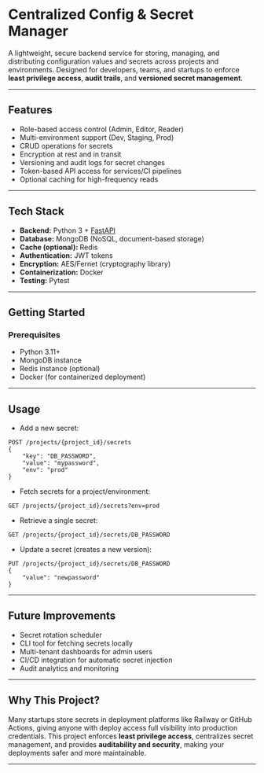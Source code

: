# Centralized Config & Secret Manager

A lightweight, secure backend service for storing, managing, and distributing configuration values and secrets across projects and environments. Designed for developers, teams, and startups to enforce **least privilege access**, **audit trails**, and **versioned secret management**.

---

## Features

* Role-based access control (Admin, Editor, Reader)
* Multi-environment support (Dev, Staging, Prod)
* CRUD operations for secrets
* Encryption at rest and in transit
* Versioning and audit logs for secret changes
* Token-based API access for services/CI pipelines
* Optional caching for high-frequency reads

---

## Tech Stack

* **Backend:** Python 3 + [FastAPI](https://fastapi.tiangolo.com/)
* **Database:** MongoDB (NoSQL, document-based storage)
* **Cache (optional):** Redis
* **Authentication:** JWT tokens
* **Encryption:** AES/Fernet (cryptography library)
* **Containerization:** Docker
* **Testing:** Pytest

---

## Getting Started

### Prerequisites

* Python 3.11+
* MongoDB instance
* Redis instance (optional)
* Docker (for containerized deployment)

---

## Usage

* Add a new secret:

```http
POST /projects/{project_id}/secrets
{
    "key": "DB_PASSWORD",
    "value": "mypassword",
    "env": "prod"
}
```

* Fetch secrets for a project/environment:

```http
GET /projects/{project_id}/secrets?env=prod
```

* Retrieve a single secret:

```http
GET /projects/{project_id}/secrets/DB_PASSWORD
```

* Update a secret (creates a new version):

```http
PUT /projects/{project_id}/secrets/DB_PASSWORD
{
    "value": "newpassword"
}
```

---

## Future Improvements

* Secret rotation scheduler
* CLI tool for fetching secrets locally
* Multi-tenant dashboards for admin users
* CI/CD integration for automatic secret injection
* Audit analytics and monitoring

---

## Why This Project?

Many startups store secrets in deployment platforms like Railway or GitHub Actions, giving anyone with deploy access full visibility into production credentials. This project enforces **least privilege access**, centralizes secret management, and provides **auditability and security**, making your deployments safer and more maintainable.

---